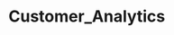# Customer_Analytics


# <TITLE>

The goal of this exercise is to explore NYC data, clean it up, and model it to build data vizualizations to get a few key insights about the data. I have explained the results on my blog on medium. Click link to access it - https://rekula-d.medium.com/exploratory-data-analysis-of-airbnb-nyc-ed1998da1ee4

## Functionality
As I go through this task, I try to answer 3 specific questions
1. Which location has the highest number of listings
2. What room types are most common and their avg price in each neighbourhood
3. What are the common words used to describe the listings

## Scope
This project was created to explore data viz libraries in python. I have limited myself to NYC data.

I have used the following sources as a guide to build this project

## Output
1. Boroughs, Neighbourhoods and Locations where most listings are located
   + Most Airbnb listings are located in Manhattana and in parts of Brooklyn closer to Manhattan.

2. Common listings by room type and their avg price by borough
   + The most common roomtype is an Entire home/apt, also the most expensive. The avg prices in Manhattan are greater than rest of the Boroughs

3. Commonly used words to describe the listings.
   + Brooklyn, Manhattan, Private, Heart, Cozy are a few words used commonly to describe the listings
   + Private, spacious, east, beautiful, large are the top 5 adjectives used to describe the listings

Besides the above, I also tried to answer most commonly reviewed listings and hosts with the most number of listings

## Prerequisites
1. import the following libraries using pip
  + numpy
  + pandas
  + matplotlib
  + seaborn
  + folium
  + nltk
 
2. I have used python 3.7.4
I have the above libraries and python installed in an Anaconda environment.

## Installation
Fork this repository under your own control, then clone or download the resulting repository onto your computer. Then navigate there from the command line using the command line below:

```sh
cd <Your Path>/RESTAURANT-ANALYSIS-PY
```

> NOTE: subsequent usage and testing commands assume you are running them from the repository's root directory.

Use Anaconda to create and activate a new virtual environment, perhaps called "dataviz":

```sh
conda create -n dataviz python=3.7.3 # (first time only)
conda activate yelp
```

From inside the virtual environment, install package dependencies by running the below command.

```sh
pip install -r requirements.txt
```

## Sources
I would like to thanks the authors of the below blog posts.
1. https://towardsdatascience.com/an-extensive-guide-to-exploratory-data-analysis-ddd99a03199e
2. https://towardsdatascience.com/data-exploration-on-airbnb-singapore-01-40698c54cac3

## License 
LICENSE.md

## Contact
Any feedback can be emailed to 
